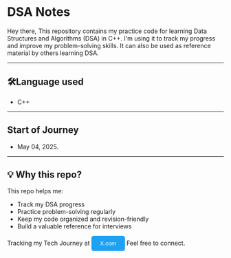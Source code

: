 # DSA Notes
<p>Hey there, This repository contains my practice code for learning Data Structures and Algorithms (DSA) in C++. I'm using it to track my progress and improve my problem-solving skills. It can also be used as reference material by others learning DSA.</p>

----
## 🛠Language used
- C++

---
## Start of Journey
- May 04, 2025.

-----
## 💡 Why this repo?

This repo helps me:
- Track my DSA progress
- Practice problem-solving regularly
- Keep my code organized and revision-friendly
- Build a valuable reference for interviews

<footer>
   Tracking my Tech Journey at <a href="https://x.com/anjana_kri" target="_blank" style="text-decoration: none;">
        <button style="padding: 10px 20px; background-color: #1DA1F2; color: white; border: none; border-radius: 5px; cursor: pointer;">
          X.com
        </button>
      </a>
    Feel free to connect.
</footer>
